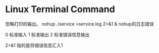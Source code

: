 # Linux Terminal Command

忽略打印的输出。
  nohup ./service >service.log 2>&1 &
  nohup的日志错误

  0    标准输入
  1    标准输出
  2    标准错误信息输出

  2>&1 指的是将错误信息汇入1

